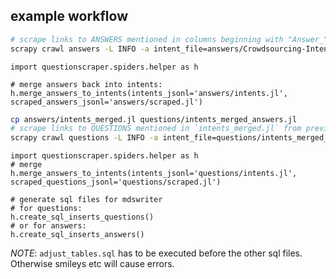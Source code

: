 ## example workflow
```bash
# scrape links to ANSWERS mentioned in columns beginning with "Answer_"
scrapy crawl answers -L INFO -a intent_file=answers/Crowdsourcing-Intents-Answers-List.tsv -o answers/scraped.jl
```

```python3
import questionscraper.spiders.helper as h

# merge answers back into intents:
h.merge_answers_to_intents(intents_jsonl='answers/intents.jl', scraped_answers_jsonl='answers/scraped.jl')
```

```bash
cp answers/intents_merged.jl questions/intents_merged_answers.jl
# scrape links to QUESTIONS mentioned in `intents_merged.jl` from previous answer scrape
scrapy crawl questions -L INFO -a intent_file=questions/intents_merged_answers.jl -o questions/scraped.jl
```

```python3
import questionscraper.spiders.helper as h
# merge
h.merge_answers_to_intents(intents_jsonl='questions/intents.jl', scraped_questions_jsonl='questions/scraped.jl')

# generate sql files for mdswriter
# for questions:
h.create_sql_inserts_questions()
# or for answers:
h.create_sql_inserts_answers()
```

*NOTE*: `adjust_tables.sql` has to be executed before the other sql files. Otherwise smileys etc will cause errors.
